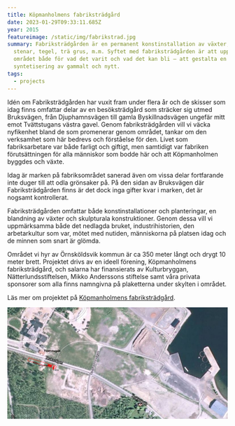 ```yaml
---
title: Köpmanholmens fabriksträdgård
date: 2023-01-29T09:33:11.685Z
year: 2015
featureimage: /static/img/fabrikstrad.jpg
summary: Fabriksträdgården är en permanent konstinstallation av växter, stockar,
  stenar, tegel, trä grus, m.m. Syftet med fabriksträdgården är att uppmärksamma
  området både för vad det varit och vad det kan bli – att gestalta en
  syntetisering av gammalt och nytt.
tags:
  - projects
---
```


Idén om Fabriksträdgården har vuxit fram under flera år och de skisser som idag finns omfattar delar av en besöksträdgård som sträcker sig utmed Bruksvägen, från Djuphamnsvägen till gamla Byskillnadsvägen ungefär mitt emot Tvättstugans västra gavel. Genom fabriksträdgården vill vi väcka nyfikenhet bland de som promenerar genom området, tankar om den verksamhet som här bedrevs och förståelse för den. Livet som fabriksarbetare var både farligt och giftigt, men samtidigt var fabriken förutsättningen för alla människor som bodde här och att Köpmanholmen byggdes och växte.

Idag är marken på fabriksområdet sanerad även om vissa delar fortfarande inte duger till att odla grönsaker på. På den sidan av Bruksvägen där Fabriksträdgården finns är det dock inga gifter kvar i marken, det är nogsamt kontrollerat.

Fabriksträdgården omfattar både konstinstallationer och planteringar, en blandning av växter och skulpturala konstruktioner. Genom dessa vill vi uppmärksamma både det nedlagda bruket, industrihistorien, den arbetarkultur som var, mötet med nutiden, människorna på platsen idag och de minnen som snart är glömda.

Området vi hyr av Örnsköldsvik kommun är ca 350 meter långt och drygt 10 meter brett. Projektet drivs av en ideell förening, Köpmanholmens fabriksträdgård, och salarna har finansierats av Kulturbryggan, Nätterlundsstiftelsen, Mikko Anderssons stiftelse samt våra privata sponsorer som alla finns namngivna på plaketterna under skylten i området.

Läs mer om projektet på [Köpmanholmens fabriksträdgård](https://blog.skareus.se).

![Översiktsbild av området](/static/img/flybild.jpg)